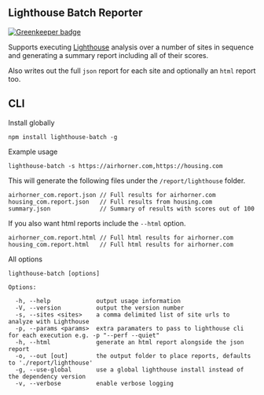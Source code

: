 ## Lighthouse Batch Reporter

[![Greenkeeper badge](https://badges.greenkeeper.io/mikestead/lighthouse-batch.svg)](https://greenkeeper.io/)

Supports executing [Lighthouse](https://developers.google.com/web/tools/lighthouse) analysis over a number of sites in sequence and
generating a summary report including all of their scores.

Also writes out the full `json` report for each site and optionally an `html` report too.

## CLI

Install globally

    npm install lighthouse-batch -g

Example usage

    lighthouse-batch -s https://airhorner.com,https://housing.com

This will generate the following files under the `/report/lighthouse` folder.

    airhorner_com.report.json // Full results for airhorner.com
    housing_com.report.json   // Full results from housing.com
    summary.json              // Summary of results with scores out of 100  

If you also want html reports include the `--html` option.

    airhorner_com.report.html // Full html results for airhorner.com
    housing_com.report.html   // Full html results for airhorner.com

All options

    lighthouse-batch [options]

    Options:

      -h, --help             output usage information
      -V, --version          output the version number
      -s, --sites <sites>    a comma delimited list of site urls to analyze with Lighthouse
      -p, --params <params>  extra paramaters to pass to lighthouse cli for each execution e.g. -p "--perf --quiet"
      -h, --html             generate an html report alongside the json report
      -o, --out [out]        the output folder to place reports, defaults to './report/lighthouse'
      -g, --use-global       use a global lighthouse install instead of the dependency version
      -v, --verbose          enable verbose logging
